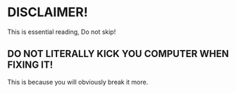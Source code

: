 # DISCLAIMER!  
  
This is essential reading, Do not skip!  
  
## DO NOT LITERALLY KICK YOU COMPUTER WHEN FIXING IT!  
  
 This is because you will obviously break it more.  